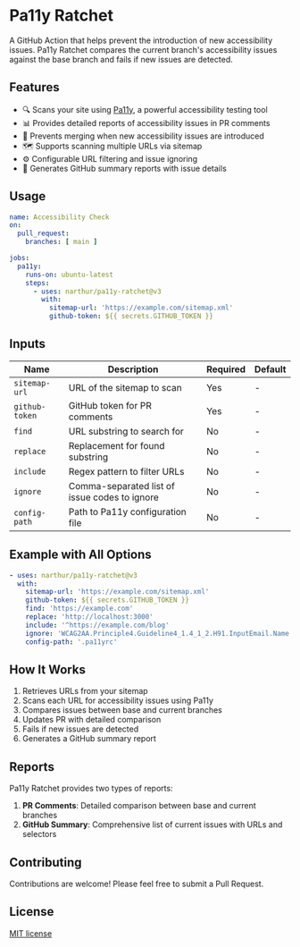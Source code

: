 # Pa11y Ratchet

A GitHub Action that helps prevent the introduction of new accessibility issues. Pa11y Ratchet compares the current branch's accessibility issues against the base branch and fails if new issues are detected.

## Features

- 🔍 Scans your site using [Pa11y](https://pa11y.org/), a powerful accessibility testing tool
- 📊 Provides detailed reports of accessibility issues in PR comments
- 🚫 Prevents merging when new accessibility issues are introduced
- 🗺️ Supports scanning multiple URLs via sitemap
- ⚙️ Configurable URL filtering and issue ignoring
- 📝 Generates GitHub summary reports with issue details

## Usage

```yaml
name: Accessibility Check
on:
  pull_request:
    branches: [ main ]

jobs:
  pa11y:
    runs-on: ubuntu-latest
    steps:
      - uses: narthur/pa11y-ratchet@v3
        with:
          sitemap-url: 'https://example.com/sitemap.xml'
          github-token: ${{ secrets.GITHUB_TOKEN }}
```

## Inputs

| Name | Description | Required | Default |
|------|-------------|----------|---------|
| `sitemap-url` | URL of the sitemap to scan | Yes | - |
| `github-token` | GitHub token for PR comments | Yes | - |
| `find` | URL substring to search for | No | - |
| `replace` | Replacement for found substring | No | - |
| `include` | Regex pattern to filter URLs | No | - |
| `ignore` | Comma-separated list of issue codes to ignore | No | - |
| `config-path` | Path to Pa11y configuration file | No | - |

## Example with All Options

```yaml
- uses: narthur/pa11y-ratchet@v3
  with:
    sitemap-url: 'https://example.com/sitemap.xml'
    github-token: ${{ secrets.GITHUB_TOKEN }}
    find: 'https://example.com'
    replace: 'http://localhost:3000'
    include: '^https://example.com/blog'
    ignore: 'WCAG2AA.Principle4.Guideline4_1.4_1_2.H91.InputEmail.Name'
    config-path: '.pa11yrc'
```

## How It Works

1. Retrieves URLs from your sitemap
2. Scans each URL for accessibility issues using Pa11y
3. Compares issues between base and current branches
4. Updates PR with detailed comparison
5. Fails if new issues are detected
6. Generates a GitHub summary report

## Reports

Pa11y Ratchet provides two types of reports:

1. **PR Comments**: Detailed comparison between base and current branches
2. **GitHub Summary**: Comprehensive list of current issues with URLs and selectors

## Contributing

Contributions are welcome! Please feel free to submit a Pull Request.

## License

[MIT license](./LICENSE)